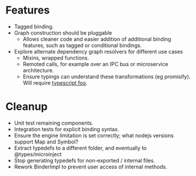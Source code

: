 
# Features
- Tagged binding.
- Graph construction should be pluggable
    - Allows cleaner code and easier addition of additional binding features, such as tagged or conditional bindings.
- Explore alternate dependency graph resolvers for different use cases
    - Mixins, wrapped functions.
    - Remoted calls, for example over an IPC bus or microservice architecture.
    - Ensure typings can understand these transformations (eg promisify).  Will require [typescript foo](https://github.com/Microsoft/TypeScript/pull/21496).


# Cleanup
- Unit test remaining components.
- Integration tests for explicit binding syntax.
- Ensure the engine limitation is set correctly; what nodejs versions support Map and Symbol?
- Extract typedefs to a different folder, and eventually to @types/microinject
- Stop generating typedefs for non-exported / internal files.
- Rework BinderImpl to prevent user access of internal methods.
